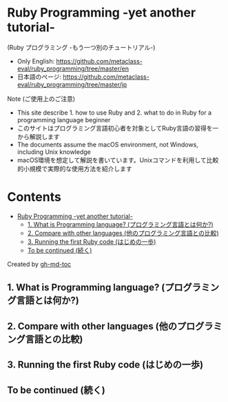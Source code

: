 # Ruby Programming -yet another tutorial-
(Ruby プログラミング -もう一つ別のチュートリアル-)

* Only English: https://github.com/metaclass-eval/ruby_programming/tree/master/en
* 日本語のページ: https://github.com/metaclass-eval/ruby_programming/tree/master/jp


Note (ご使用上のご注意)
* This site describe 1. how to use Ruby and 2. what to do in Ruby for a programming language beginner
* このサイトはプログラミング言語初心者を対象としてRuby言語の習得を一から解説します
* The documents assume the macOS environment, not Windows, including Unix knowledge
* macOS環境を想定して解説を書いています。Unixコマンドを利用して比較的小規模で実際的な使用方法を紹介します

Contents
=================

* [Ruby Programming \-yet another tutorial\-](#ruby-programming--yet-another-tutorial-)
  * [1\. What is Programming language? (プログラミング言語とは何か?)](#1-what-is-programming-language-%E3%83%97%E3%83%AD%E3%82%B0%E3%83%A9%E3%83%9F%E3%83%B3%E3%82%B0%E8%A8%80%E8%AA%9E%E3%81%A8%E3%81%AF%E4%BD%95%E3%81%8B)
  * [2\. Compare with other languages (他のプログラミング言語との比較)](#2-compare-with-other-languages-%E4%BB%96%E3%81%AE%E3%83%97%E3%83%AD%E3%82%B0%E3%83%A9%E3%83%9F%E3%83%B3%E3%82%B0%E8%A8%80%E8%AA%9E%E3%81%A8%E3%81%AE%E6%AF%94%E8%BC%83)
  * [3\. Running the first Ruby code (はじめの一歩)](#3-running-the-first-ruby-code-%E3%81%AF%E3%81%98%E3%82%81%E3%81%AE%E4%B8%80%E6%AD%A9)
  * [To be continued (続く)](#to-be-continued-%E7%B6%9A%E3%81%8F)

Created by [gh-md-toc](https://github.com/ekalinin/github-markdown-toc.go)

## 1. What is Programming language? (プログラミング言語とは何か?)
## 2. Compare with other languages (他のプログラミング言語との比較)
## 3. Running the first Ruby code (はじめの一歩)
## To be continued (続く)
